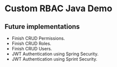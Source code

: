 # Custom RBAC Java Demo

## Future implementations

- Finish CRUD Permissions.
- Finish CRUD Roles.
- Finish CRUD Users.
- JWT Authentication using Spring Security.
- JWT Authentication using Sprint Security.
